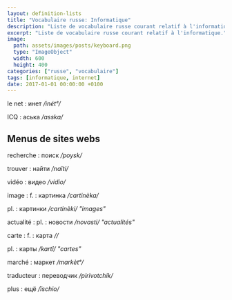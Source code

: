 ```yaml
---
layout: definition-lists
title: "Vocabulaire russe: Informatique"
description: "Liste de vocabulaire russe courant relatif à l'informatique."
excerpt: "Liste de vocabulaire russe courant relatif à l'informatique."
image:
  path: assets/images/posts/keyboard.png
  type: "ImageObject"
  width: 600
  height: 400
categories: ["russe", "vocabulaire"]
tags: [informatique, internet]
date: 2017-01-01 00:00:00 +0100
---
```


le net
: инет
*/inétᵉ/*

ICQ
: аська
*/asska/*


## Menus de sites webs

recherche
: поиск
*/poysk/*

trouver
: найти
*/naïti/*

vidéo
: видео
*/vidio/*

image
: f.
  : картинка
  */cartinèka/*

  pl.
  : картинки
  */cartinèki/ "images"*

actualité
: pl.
  : новости
  */novasti/ "actualités"*

carte
: f.
  : карта
  *//*

  pl.
  : карты
  */kartî/ "cartes"*

marché
: маркет
*/markètᵉ/*

traducteur
: переводчик
*/pirivotchik/*

plus
: ещё
*/ïschio/*
